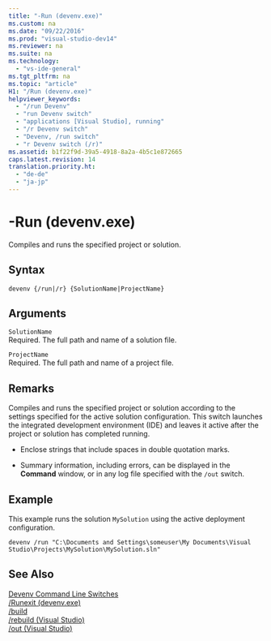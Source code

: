 ```yaml
---
title: "-Run (devenv.exe)"
ms.custom: na
ms.date: "09/22/2016"
ms.prod: "visual-studio-dev14"
ms.reviewer: na
ms.suite: na
ms.technology: 
  - "vs-ide-general"
ms.tgt_pltfrm: na
ms.topic: "article"
H1: "/Run (devenv.exe)"
helpviewer_keywords: 
  - "/run Devenv"
  - "run Devenv switch"
  - "applications [Visual Studio], running"
  - "/r Devenv switch"
  - "Devenv, /run switch"
  - "r Devenv switch (/r)"
ms.assetid: b1f22f9d-39a5-4918-8a2a-4b5c1e872665
caps.latest.revision: 14
translation.priority.ht: 
  - "de-de"
  - "ja-jp"
---
```

# -Run (devenv.exe)
Compiles and runs the specified project or solution.  
  
## Syntax  
  
```  
devenv {/run|/r} {SolutionName|ProjectName}  
```  
  
## Arguments  
 `SolutionName`  
 Required. The full path and name of a solution file.  
  
 `ProjectName`  
 Required. The full path and name of a project file.  
  
## Remarks  
 Compiles and runs the specified project or solution according to the settings specified for the active solution configuration. This switch launches the integrated development environment (IDE) and leaves it active after the project or solution has completed running.  
  
-   Enclose strings that include spaces in double quotation marks.  
  
-   Summary information, including errors, can be displayed in the **Command** window, or in any log file specified with the `/out` switch.  
  
## Example  
 This example runs the solution `MySolution` using the active deployment configuration.  
  
```  
devenv /run "C:\Documents and Settings\someuser\My Documents\Visual Studio\Projects\MySolution\MySolution.sln"  
```  
  
## See Also  
 [Devenv Command Line Switches](../vs140/devenv-command-line-switches.md)   
 [/Runexit (devenv.exe)](../vs140/-runexit--devenv.exe-.md)   
 [/build](../vs140/-build--devenv.exe-.md)   
 [/rebuild (Visual Studio)](../vs140/-rebuild--devenv.exe-.md)   
 [/out (Visual Studio)](../vs140/-out--devenv.exe-.md)